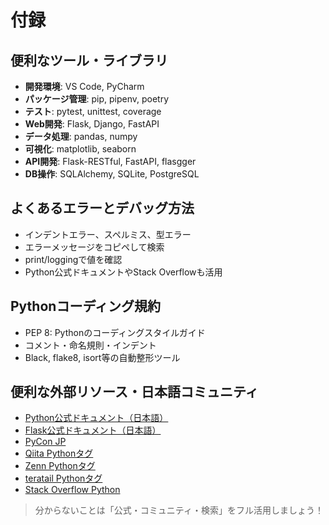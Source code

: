 # 付録

## 便利なツール・ライブラリ

- **開発環境**: VS Code, PyCharm
- **パッケージ管理**: pip, pipenv, poetry
- **テスト**: pytest, unittest, coverage
- **Web開発**: Flask, Django, FastAPI
- **データ処理**: pandas, numpy
- **可視化**: matplotlib, seaborn
- **API開発**: Flask-RESTful, FastAPI, flasgger
- **DB操作**: SQLAlchemy, SQLite, PostgreSQL

## よくあるエラーとデバッグ方法

- インデントエラー、スペルミス、型エラー
- エラーメッセージをコピペして検索
- print/loggingで値を確認
- Python公式ドキュメントやStack Overflowも活用

## Pythonコーディング規約

- PEP 8: Pythonのコーディングスタイルガイド
- コメント・命名規則・インデント
- Black, flake8, isort等の自動整形ツール

## 便利な外部リソース・日本語コミュニティ

- [Python公式ドキュメント（日本語）](https://docs.python.org/ja/3/)
- [Flask公式ドキュメント（日本語）](https://flask.palletsprojects.com/ja/latest/)
- [PyCon JP](https://www.pycon.jp/)
- [Qiita Pythonタグ](https://qiita.com/tags/python)
- [Zenn Pythonタグ](https://zenn.dev/topics/python)
- [teratail Pythonタグ](https://teratail.com/tags/Python)
- [Stack Overflow Python](https://stackoverflow.com/questions/tagged/python)

> 分からないことは「公式・コミュニティ・検索」をフル活用しましょう！ 